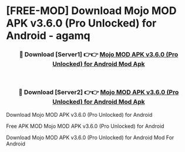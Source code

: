 # [FREE-MOD] Download Mojo MOD APK v3.6.0 (Pro Unlocked) for Android - agamq


<div align="center">
<h3>🔴 Download [Server1] 👉👉 <a href="https://apk-comot.site?title=Mojo_MOD_APK_v3.6.0_(Pro_Unlocked)_for_Android">Mojo MOD APK v3.6.0 (Pro Unlocked) for Android Mod Apk</a></h3><br>

<h3>🔴 Download [Server2] 👉👉 <a href="https://apk-comot.site?title=Mojo_MOD_APK_v3.6.0_(Pro_Unlocked)_for_Android">Mojo MOD APK v3.6.0 (Pro Unlocked) for Android Mod Apk</a></h3>
</div>



Download Mojo MOD APK v3.6.0 (Pro Unlocked) for Android 

Free APK MOD Mojo MOD APK v3.6.0 (Pro Unlocked) for Android 

Download Mojo MOD APK v3.6.0 (Pro Unlocked) for Android Mod For Android
